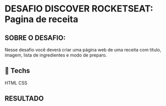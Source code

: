 # DESAFIO DISCOVER ROCKETSEAT: Pagina de receita
## SOBRE O DESAFIO:
Nesse desafio você deverá criar uma página web de uma receita com título, imagem, lista de ingredientes e modo de preparo.
## 🚀 Techs
HTML
CSS
## RESULTADO

